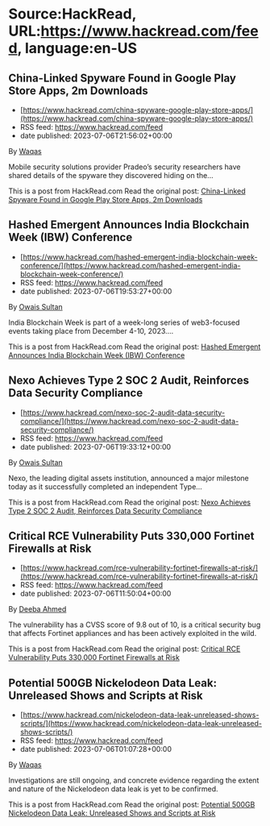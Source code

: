 # Source:HackRead, URL:https://www.hackread.com/feed, language:en-US

## China-Linked Spyware Found in Google Play Store Apps, 2m Downloads
 - [https://www.hackread.com/china-spyware-google-play-store-apps/](https://www.hackread.com/china-spyware-google-play-store-apps/)
 - RSS feed: https://www.hackread.com/feed
 - date published: 2023-07-06T21:56:02+00:00

<p>By <a href="https://www.hackread.com/author/hackread/" rel="nofollow">Waqas</a></p>
<p>Mobile security solutions provider Pradeo&#8217;s security researchers have shared details of the spyware they discovered hiding on the&#8230;</p>
<p>This is a post from HackRead.com Read the original post: <a href="https://www.hackread.com/china-spyware-google-play-store-apps/" rel="nofollow">China-Linked Spyware Found in Google Play Store Apps, 2m Downloads</a></p>

## Hashed Emergent Announces India Blockchain Week (IBW) Conference
 - [https://www.hackread.com/hashed-emergent-india-blockchain-week-conference/](https://www.hackread.com/hashed-emergent-india-blockchain-week-conference/)
 - RSS feed: https://www.hackread.com/feed
 - date published: 2023-07-06T19:53:27+00:00

<p>By <a href="https://www.hackread.com/author/owais/" rel="nofollow">Owais Sultan</a></p>
<p>India Blockchain Week is part of a week-long series of web3-focused events taking place from December 4-10, 2023.&#8230;</p>
<p>This is a post from HackRead.com Read the original post: <a href="https://www.hackread.com/hashed-emergent-india-blockchain-week-conference/" rel="nofollow">Hashed Emergent Announces India Blockchain Week (IBW) Conference</a></p>

## Nexo Achieves Type 2 SOC 2 Audit, Reinforces Data Security Compliance
 - [https://www.hackread.com/nexo-soc-2-audit-data-security-compliance/](https://www.hackread.com/nexo-soc-2-audit-data-security-compliance/)
 - RSS feed: https://www.hackread.com/feed
 - date published: 2023-07-06T19:33:12+00:00

<p>By <a href="https://www.hackread.com/author/owais/" rel="nofollow">Owais Sultan</a></p>
<p>Nexo, the leading digital assets institution, announced a major milestone today as it successfully completed an independent Type&#8230;</p>
<p>This is a post from HackRead.com Read the original post: <a href="https://www.hackread.com/nexo-soc-2-audit-data-security-compliance/" rel="nofollow">Nexo Achieves Type 2 SOC 2 Audit, Reinforces Data Security Compliance</a></p>

## Critical RCE Vulnerability Puts 330,000 Fortinet Firewalls at Risk
 - [https://www.hackread.com/rce-vulnerability-fortinet-firewalls-at-risk/](https://www.hackread.com/rce-vulnerability-fortinet-firewalls-at-risk/)
 - RSS feed: https://www.hackread.com/feed
 - date published: 2023-07-06T11:50:04+00:00

<p>By <a href="https://www.hackread.com/author/deeba/" rel="nofollow">Deeba Ahmed</a></p>
<p>The vulnerability has a CVSS score of 9.8 out of 10, is a critical security bug that affects Fortinet appliances and has been actively exploited in the wild. </p>
<p>This is a post from HackRead.com Read the original post: <a href="https://www.hackread.com/rce-vulnerability-fortinet-firewalls-at-risk/" rel="nofollow">Critical RCE Vulnerability Puts 330,000 Fortinet Firewalls at Risk</a></p>

## Potential 500GB Nickelodeon Data Leak: Unreleased Shows and Scripts at Risk
 - [https://www.hackread.com/nickelodeon-data-leak-unreleased-shows-scripts/](https://www.hackread.com/nickelodeon-data-leak-unreleased-shows-scripts/)
 - RSS feed: https://www.hackread.com/feed
 - date published: 2023-07-06T01:07:28+00:00

<p>By <a href="https://www.hackread.com/author/hackread/" rel="nofollow">Waqas</a></p>
<p>Investigations are still ongoing, and concrete evidence regarding the extent and nature of the Nickelodeon data leak is yet to be confirmed.</p>
<p>This is a post from HackRead.com Read the original post: <a href="https://www.hackread.com/nickelodeon-data-leak-unreleased-shows-scripts/" rel="nofollow">Potential 500GB Nickelodeon Data Leak: Unreleased Shows and Scripts at Risk</a></p>

